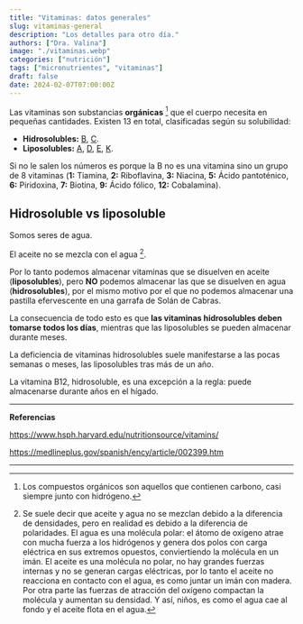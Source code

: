 ```yaml
---
title: "Vitaminas: datos generales"
slug: vitaminas-general
description: "Los detalles para otro día."
authors: ["Dra. Valina"]
image: "./vitaminas.webp"
categories: ["nutrición"]
tags: ["micronutrientes", "vitaminas"]
draft: false
date: 2024-02-07T07:00:00Z
---
```


Las vitaminas son substancias **orgánicas** [^1] que el cuerpo necesita en pequeñas cantidades. Existen 13 en total, clasificadas según su solubilidad:

- **Hidrosolubles:** [B](../vitaminas-grupo-b), [C](../vitamina-c).
- **Liposolubles:** [A](../vitamina-a), [D](../vitamina-d), [E](../vitamina-e), [K](../vitamina-k]).

Si no le salen los números es porque la B no es una vitamina sino un grupo de 8 vitaminas (**1:** Tiamina, **2:** Riboflavina, **3:** Niacina, **5:** Ácido pantoténico, **6:** Piridoxina, **7:** Biotina, **9:** Ácido fólico, **12:** Cobalamina).

## Hidrosoluble vs liposoluble

Somos seres de agua.

El aceite no se mezcla con el agua [^2].

Por lo tanto podemos almacenar vitaminas que se disuelven en aceite (**liposolubles**), pero **NO** podemos almacenar las que se disuelven en agua (**hidrosolubles**), por el mismo motivo por el que no podemos almacenar una pastilla efervescente en una garrafa de Solán de Cabras.

La consecuencia de todo esto es que **las vitaminas hidrosolubles deben tomarse todos los días**, mientras que las liposolubles se pueden almacenar durante meses.

La deficiencia de vitaminas hidrosolubles suele manifestarse a las pocas semanas o meses, las liposolubles tras más de un año.

La vitamina B12, hidrosoluble, es una excepción a la regla: puede almacenarse durante años en el hígado.

---

**Referencias**

https://www.hsph.harvard.edu/nutritionsource/vitamins/

https://medlineplus.gov/spanish/ency/article/002399.htm

---

[^1]: Los compuestos orgánicos son aquellos que contienen carbono, casi siempre junto con hidrógeno.

[^2]: Se suele decir que aceite y agua no se mezclan debido a la diferencia de densidades, pero en realidad es debido a la diferencia de polaridades. El agua es una molécula polar: el átomo de oxígeno atrae con mucha fuerza a los hidrógenos y genera dos polos con carga eléctrica en sus extremos opuestos, conviertiendo la molécula en un imán. El aceite es una molécula no polar, no hay grandes fuerzas internas y no se generan cargas eléctricas, por lo tanto el aceite no reacciona en contacto con el agua, es como juntar un imán con madera. Por otra parte las fuerzas de atracción del oxígeno compactan la molécula y aumentan su densidad. Y así, niños, es como el agua cae al fondo y el aceite flota en el agua.

